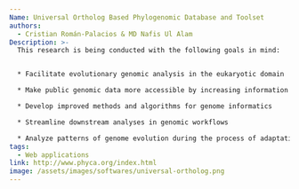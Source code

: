 ```yaml
---
Name: Universal Ortholog Based Phylogenomic Database and Toolset
authors:
  - Cristian Román-Palacios & MD Nafis Ul Alam
Description: >-
  This research is being conducted with the following goals in mind:


  * Facilitate evolutionary genomic analysis in the eukaryotic domain

  * Make public genomic data more accessible by increasing information content per unit volume of data

  * Develop improved methods and algorithms for genome informatics

  * Streamline downstream analyses in genomic workflows

  * Analyze patterns of genome evolution during the process of adaptation, speciation, diversification and domestication
tags:
  - Web applications
link: http://www.phyca.org/index.html
image: /assets/images/softwares/universal-ortholog.png
---
```


